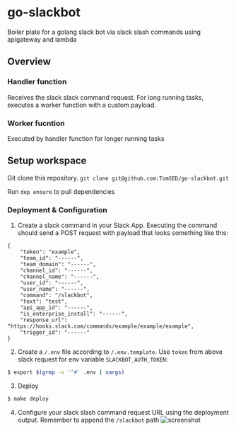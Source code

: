 # go-slackbot
Boiler plate for a golang slack bot via slack slash commands using apigateway and lambda

## Overview
### Handler function
Receives the slack slack command request.
For long running tasks, executes a worker function with a custom payload.

### Worker fucntion
Executed by handler function for longer running tasks

## Setup workspace

Git clone this repository.
`git clone git@github.com:TomSED/go-slackbot.git`

Run `dep ensure` to pull dependencies

### Deployment & Configuration

1. Create a slack command in your Slack App. Executing the command should send a POST request with payload that looks something like this:
```
{
    "token": "example",
    "team_id": "------",
    "team_domain": "------",
    "channel_id": "------",
    "channel_name": "------",
    "user_id": "------",
    "user_name": "------",
    "command": "/slackbot",
    "text": "test",
    "api_app_id": "------",
    "is_enterprise_install": "------",
    "response_url": "https://hooks.slack.com/commands/example/example/example",
    "trigger_id": "------"
}
```

2. Create a `/.env` file according to `/.env.template`. Use `token` from above slack request for env variable `SLACKBOT_AUTH_TOKEN`: 
```bash
$ export $(grep -v '^#' .env | xargs)
```

3. Deploy
```bash
$ make deploy
```

4. Configure your slack slash command request URL using the deployment output. Remember to append the `/slackbot` path
![screenshot](https://imgur.com/7jMV0Qq)